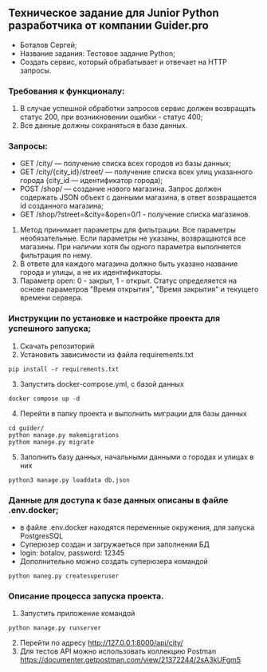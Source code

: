 ## Техническое задание для Junior Python разработчика от компании Guider.pro

- Боталов Сергей;
- Название задания: Тестовое задание Python;
- Создать сервис, который обрабатывает и отвечает на HTTP запросы.

### **Требования к функционалу:**

1. В случае успешной обработки запросов сервис должен возвращать статус 200, при
возникновении ошибки - статус 400;
2. Все данные должны сохраняться в базе данных.

### **Запросы:**

- GET /city/ — получение списка всех городов из базы данных;
- GET /city/{city_id}/street/ — получение списка всех улиц указанного города
(city_id — идентификатор города);
- POST /shop/ — создание нового магазина. Запрос должен содержать JSON объект с
данными магазина, в ответ возвращается id созданного магазина;
- GET /shop/?street=&city=&open=0/1 - получение списка магазинов.

1. Метод принимает параметры для фильтрации. Все параметры необязательные. Если
параметры не указаны, возвращаются все магазины. При наличии хотя бы одного
параметра выполняется фильтрация по нему.
2. В ответе для каждого магазина должно быть указано название города и улицы, а не их идентификаторы.
3. Параметр open: 0 - закрыт, 1 - открыт. Статус определяется на основе параметров
"Время открытия", "Время закрытия" и текущего времени сервера.

### Инструкции по установке и настройке проекта для успешного запуска;
1. Скачать репозиторий
2. Установить зависимости из файла requirements.txt
```
pip install -r requirements.txt
```
3. Запустить docker-compose.yml, с базой данных
```
docker compose up -d
```
4. Перейти в папку проекта и выполнить миграции для базы данных
```
cd guider/
python manage.py makemigrations
pythom manege.py migrate
```
5. Заполнить базу данных, начальными данными о городах и улицах в них
```
python3 manage.py loaddata db.json
```
### Данные для доступа к базе данных описаны в файле .env.docker;
- в файле .env.docker находятся переменные окружения, для запуска PostgresSQL 
- Суперюзер создан и загружаеться при заполнении БД
- login: botalov, password: 12345
- Дополнительно можно создать суперюзера командой 
```
python maneg.py createsuperuser
```
 
### Описание процесса запуска проекта.
1. Запустить приложение командой
```
python manage.py runserver
```
2. Перейти по адресу http://127.0.0.1:8000/api/city/
3. Для тестов API можно использовать коллекцию Postman https://documenter.getpostman.com/view/21372244/2sA3kUFgm5